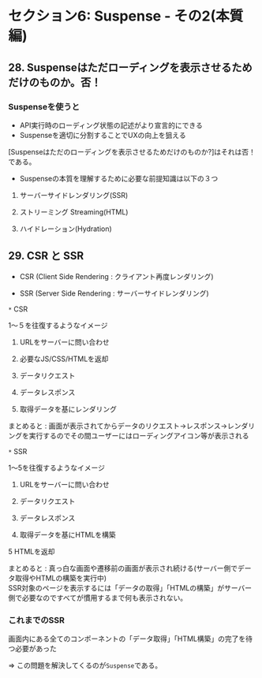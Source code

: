 # セクション6: Suspense - その2(本質編)

## 28. Suspenseはただローディングを表示させるためだけのものか。否！

### Suspenseを使うと

+ API実行時のローディング状態の記述がより宣言的にできる<br>
+ Suspenseを適切に分割することでUXの向上を狙える<br>

[Suspenseはただのローディングを表示させるためだけのものか?]はそれは否！である。<br>

* Suspenseの本質を理解するために必要な前提知識は以下の３つ

1. サーバーサイドレンダリング(SSR)<br>

2. ストリーミング Streaming(HTML)<br>

3. ハイドレーション(Hydration)<br>

## 29. CSR と SSR

+ CSR (Client Side Rendering : クライアント再度レンダリング) <br>

+ SSR (Server Side Rendering : サーバーサイドレンダリング) <br>

`*` CSR

1〜５を往復するようなイメージ<br>

1. URLをサーバーに問い合わせ<br>

2. 必要なJS/CSS/HTMLを返却<br>

3. データリクエスト<br>

4. データレスポンス<br>

5. 取得データを基にレンダリング<br>

まとめると : 画面が表示されてからデータのリクエスト->レスポンス->レンダリングを実行するのでその間ユーザーにはローディングアイコン等が表示される<br>

`*` SSR

1〜5を往復するようなイメージ

1. URLをサーバーに問い合わせ<br>

2. データリクエスト<br>

3. データレスポンス<br>

4. 取得データを基にHTMLを構築<br>

5 HTMLを返却<br>


まとめると : 真っ白な画面や遷移前の画面が表示され続ける(サーバー側でデータ取得やHTMLの構築を実行中)<br>
SSR対象のページを表示するには「データの取得」「HTMLの構築」がサーバー側で必要なのですべてが慣用するまで何も表示されない。<br>

### これまでのSSR

画面内にある全てのコンポーネントの「データ取得」「HTML構築」の完了を待つ必要があった<br>

=> この問題を解決してくるのが`Suspense`である。<br>
